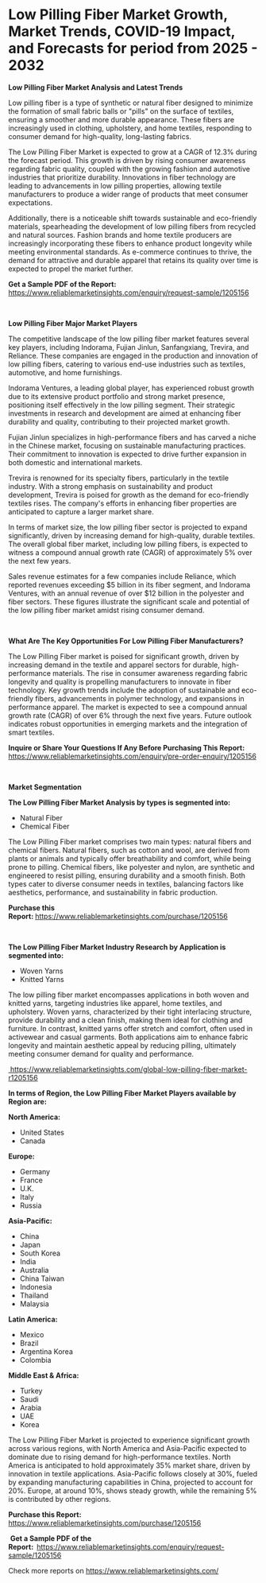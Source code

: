 <p><h1>Low Pilling Fiber Market Growth, Market Trends, COVID-19 Impact, and Forecasts for period from 2025 - 2032</h1></p><p><strong>Low Pilling Fiber Market Analysis and Latest Trends</strong></p>
<p><p>Low pilling fiber is a type of synthetic or natural fiber designed to minimize the formation of small fabric balls or "pills" on the surface of textiles, ensuring a smoother and more durable appearance. These fibers are increasingly used in clothing, upholstery, and home textiles, responding to consumer demand for high-quality, long-lasting fabrics. </p><p>The Low Pilling Fiber Market is expected to grow at a CAGR of 12.3% during the forecast period. This growth is driven by rising consumer awareness regarding fabric quality, coupled with the growing fashion and automotive industries that prioritize durability. Innovations in fiber technology are leading to advancements in low pilling properties, allowing textile manufacturers to produce a wider range of products that meet consumer expectations. </p><p>Additionally, there is a noticeable shift towards sustainable and eco-friendly materials, spearheading the development of low pilling fibers from recycled and natural sources. Fashion brands and home textile producers are increasingly incorporating these fibers to enhance product longevity while meeting environmental standards. As e-commerce continues to thrive, the demand for attractive and durable apparel that retains its quality over time is expected to propel the market further.</p></p>
<p><strong>Get a Sample PDF of the Report:&nbsp;</strong> <a href="https://www.reliablemarketinsights.com/enquiry/request-sample/1205156?utm_campaign=2538&utm_medium=2&utm_source=Github&utm_content=ia&utm_term=03042025&utm_id=low-pilling-fiber">https://www.reliablemarketinsights.com/enquiry/request-sample/1205156</a></p>
<p>&nbsp;</p>
<p><strong>Low Pilling Fiber Major Market Players</strong></p>
<p><p>The competitive landscape of the low pilling fiber market features several key players, including Indorama, Fujian Jinlun, Sanfangxiang, Trevira, and Reliance. These companies are engaged in the production and innovation of low pilling fibers, catering to various end-use industries such as textiles, automotive, and home furnishings.</p><p>Indorama Ventures, a leading global player, has experienced robust growth due to its extensive product portfolio and strong market presence, positioning itself effectively in the low pilling segment. Their strategic investments in research and development are aimed at enhancing fiber durability and quality, contributing to their projected market growth.</p><p>Fujian Jinlun specializes in high-performance fibers and has carved a niche in the Chinese market, focusing on sustainable manufacturing practices. Their commitment to innovation is expected to drive further expansion in both domestic and international markets.</p><p>Trevira is renowned for its specialty fibers, particularly in the textile industry. With a strong emphasis on sustainability and product development, Trevira is poised for growth as the demand for eco-friendly textiles rises. The company's efforts in enhancing fiber properties are anticipated to capture a larger market share.</p><p>In terms of market size, the low pilling fiber sector is projected to expand significantly, driven by increasing demand for high-quality, durable textiles. The overall global fiber market, including low pilling fibers, is expected to witness a compound annual growth rate (CAGR) of approximately 5% over the next few years.</p><p>Sales revenue estimates for a few companies include Reliance, which reported revenues exceeding $5 billion in its fiber segment, and Indorama Ventures, with an annual revenue of over $12 billion in the polyester and fiber sectors. These figures illustrate the significant scale and potential of the low pilling fiber market amidst rising consumer demand.</p></p>
<p>&nbsp;</p>
<p><strong>What Are The Key Opportunities For Low Pilling Fiber Manufacturers?</strong></p>
<p><p>The Low Pilling Fiber market is poised for significant growth, driven by increasing demand in the textile and apparel sectors for durable, high-performance materials. The rise in consumer awareness regarding fabric longevity and quality is propelling manufacturers to innovate in fiber technology. Key growth trends include the adoption of sustainable and eco-friendly fibers, advancements in polymer technology, and expansions in performance apparel. The market is expected to see a compound annual growth rate (CAGR) of over 6% through the next five years. Future outlook indicates robust opportunities in emerging markets and the integration of smart textiles.</p></p>
<p><strong>Inquire or Share Your Questions If Any Before Purchasing This Report:</strong> <a href="https://www.reliablemarketinsights.com/enquiry/pre-order-enquiry/1205156?utm_campaign=2538&utm_medium=2&utm_source=Github&utm_content=ia&utm_term=03042025&utm_id=low-pilling-fiber">https://www.reliablemarketinsights.com/enquiry/pre-order-enquiry/1205156</a></p>
<p>&nbsp;</p>
<p><strong>Market Segmentation</strong></p>
<p><strong>The Low Pilling Fiber Market Analysis by types is segmented into:</strong></p>
<p><ul><li>Natural Fiber</li><li>Chemical Fiber</li></ul></p>
<p><p>The Low Pilling Fiber market comprises two main types: natural fibers and chemical fibers. Natural fibers, such as cotton and wool, are derived from plants or animals and typically offer breathability and comfort, while being prone to pilling. Chemical fibers, like polyester and nylon, are synthetic and engineered to resist pilling, ensuring durability and a smooth finish. Both types cater to diverse consumer needs in textiles, balancing factors like aesthetics, performance, and sustainability in fabric production.</p></p>
<p><strong>Purchase this Report:&nbsp;</strong><a href="https://www.reliablemarketinsights.com/purchase/1205156?utm_campaign=2538&utm_medium=2&utm_source=Github&utm_content=ia&utm_term=03042025&utm_id=low-pilling-fiber">https://www.reliablemarketinsights.com/purchase/1205156</a></p>
<p>&nbsp;</p>
<p><strong>The Low Pilling Fiber Market Industry Research by Application is segmented into:</strong></p>
<p><ul><li>Woven Yarns</li><li>Knitted Yarns</li></ul></p>
<p><p>The low pilling fiber market encompasses applications in both woven and knitted yarns, targeting industries like apparel, home textiles, and upholstery. Woven yarns, characterized by their tight interlacing structure, provide durability and a clean finish, making them ideal for clothing and furniture. In contrast, knitted yarns offer stretch and comfort, often used in activewear and casual garments. Both applications aim to enhance fabric longevity and maintain aesthetic appeal by reducing pilling, ultimately meeting consumer demand for quality and performance.</p></p>
<p><a href="https://www.reliablemarketinsights.com/global-low-pilling-fiber-market-r1205156?utm_campaign=2538&utm_medium=2&utm_source=Github&utm_content=ia&utm_term=03042025&utm_id=low-pilling-fiber">&nbsp;https://www.reliablemarketinsights.com/global-low-pilling-fiber-market-r1205156</a></p>
<p><strong>In terms of Region, the Low Pilling Fiber Market Players available by Region are:</strong></p>
<p>
    <p> <strong> North America: </strong>
        <ul>
            <li>United States</li>
            <li>Canada</li>
        </ul>
        </p> 
    <p> <strong> Europe: </strong>
        <ul>
            <li>Germany</li>
            <li>France</li>
            <li>U.K.</li>
            <li>Italy</li>
            <li>Russia</li>
        </ul>
        </p> 
    <p> <strong> Asia-Pacific: </strong>
        <ul>
            <li>China</li>
            <li>Japan</li>
            <li>South Korea</li>
            <li>India</li>
            <li>Australia</li>
            <li>China Taiwan</li>
            <li>Indonesia</li>
            <li>Thailand</li>
            <li>Malaysia</li>
        </ul>
        </p> 
    <p> <strong> Latin America: </strong>
        <ul>
            <li>Mexico</li>
            <li>Brazil</li>
            <li>Argentina Korea</li>
            <li>Colombia</li>
        </ul>
        </p> 
    <p> <strong> Middle East & Africa: </strong>
        <ul>
            <li>Turkey</li>
            <li>Saudi</li>
            <li>Arabia</li>
            <li>UAE</li>
            <li>Korea</li>
        </ul>
    </p>
    </p>
<p><p>The Low Pilling Fiber Market is projected to experience significant growth across various regions, with North America and Asia-Pacific expected to dominate due to rising demand for high-performance textiles. North America is anticipated to hold approximately 35% market share, driven by innovation in textile applications. Asia-Pacific follows closely at 30%, fueled by expanding manufacturing capabilities in China, projected to account for 20%. Europe, at around 10%, shows steady growth, while the remaining 5% is contributed by other regions.</p></p>
<p><strong>Purchase this Report: </strong><a href="https://www.reliablemarketinsights.com/purchase/1205156?utm_campaign=2538&utm_medium=2&utm_source=Github&utm_content=ia&utm_term=03042025&utm_id=low-pilling-fiber">https://www.reliablemarketinsights.com/purchase/1205156</a></p>
<p>&nbsp;<strong>Get a Sample PDF of the Report:&nbsp;&nbsp;</strong><a href="https://www.reliablemarketinsights.com/enquiry/request-sample/1205156?utm_campaign=2538&utm_medium=2&utm_source=Github&utm_content=ia&utm_term=03042025&utm_id=low-pilling-fiber">https://www.reliablemarketinsights.com/enquiry/request-sample/1205156</a></p>
<p><strong></strong></p>
<p>Check more reports on <a href="https://www.reliablemarketinsights.com/?utm_campaign=2538&utm_medium=2&utm_source=Github&utm_content=ia&utm_term=03042025&utm_id=low-pilling-fiber">https://www.reliablemarketinsights.com/</a></p>